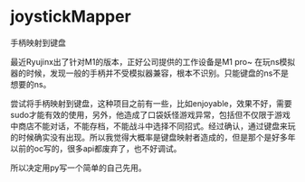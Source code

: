# joystickMapper
手柄映射到键盘

最近Ryujinx出了针对M1的版本，正好公司提供的工作设备是M1 pro~
在玩ns模拟器的时候，发现一般的手柄并不受模拟器兼容，根本不识别。只能键盘的ns不是想要的ns。

尝试将手柄映射到键盘，这种项目之前有一些，比如enjoyable，效果不好，需要sudo才能有效的使用，另外，他造成了口袋妖怪游戏异常，包括但不仅限于游戏中商店不能对话，不能存档，不能战斗中选择不同招式。经过确认，通过键盘来玩的时候确实没有出现。所以我觉得大概率是键盘映射者造成的，但是那个是好多年以前的oc写的，很多api都废弃了，也不好调试。

所以决定用py写一个简单的自己先用。